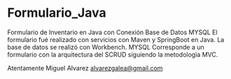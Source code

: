 # Formulario_Java
Formulario de Inventario en Java con Conexión Base de Datos MYSQL
El formulario fué realizado con servicios con Maven y SpringBoot en Java.
La base de datos se realizó con Workbench. MYSQL
Corresponde a un formulario con la arquitectura del SCRUD siguiendo la metodologìa MVC.

Atentamente Miguel Alvarez
alvarezgalea@gmail.com
